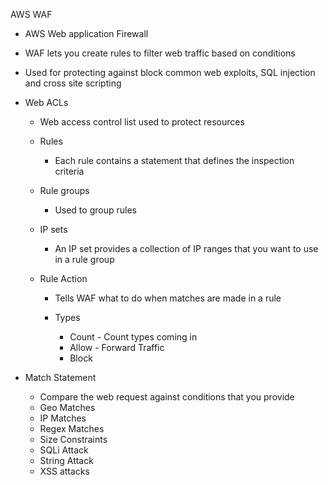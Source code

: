 AWS WAF

- AWS Web application Firewall
- WAF lets you create rules to filter web traffic based on conditions
- Used for protecting against block common web exploits, SQL injection and cross site scripting
- Web ACLs
    
    - Web access control list used to protect resources
    - Rules
        
        - Each rule contains a statement that defines the inspection criteria
    - Rule groups
        
        - Used to group rules
    - IP sets
        
        - An IP set provides a collection of IP ranges that you want to use in a rule group
    - Rule Action
        
        - Tells WAF what to do when matches are made in a rule
        - Types
            
            - Count - Count types coming in
            - Allow - Forward Traffic
            - Block
- Match Statement
    
    - Compare the web request against conditions that you provide
    - Geo Matches
    - IP Matches
    - Regex Matches
    - Size Constraints
    - SQLi Attack
    - String Attack
    - XSS attacks